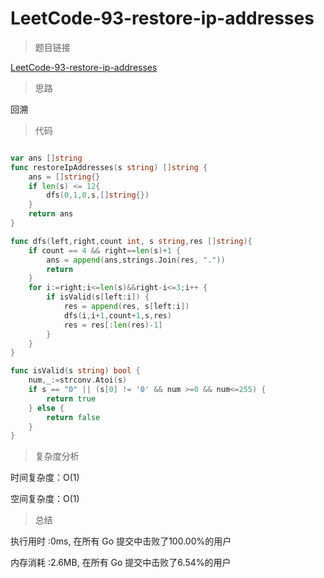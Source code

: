 # LeetCode-93-restore-ip-addresses
>题目链接

[LeetCode-93-restore-ip-addresses](https://leetcode-cn.com/problems/restore-ip-addresses/)

>思路

回溯

>代码

```go

var ans []string
func restoreIpAddresses(s string) []string {  
	ans = []string{}
    if len(s) <= 12{
        dfs(0,1,0,s,[]string{})
    }
    return ans
}

func dfs(left,right,count int, s string,res []string){
	if count == 4 && right==len(s)+1 {
		ans = append(ans,strings.Join(res, "."))
        return
	}
	for i:=right;i<=len(s)&&right-i<=3;i++ {
		if isValid(s[left:i]) {
			res = append(res, s[left:i])
			dfs(i,i+1,count+1,s,res)
			res = res[:len(res)-1]
		}
	}
}

func isValid(s string) bool {
	num,_:=strconv.Atoi(s)
	if s == "0" || (s[0] != '0' && num >=0 && num<=255) {
		return true
	} else {
		return false
	}
}

```

>复杂度分析

时间复杂度：O(1)

空间复杂度：O(1)

>总结

执行用时 :0ms, 在所有 Go 提交中击败了100.00%的用户

内存消耗 :2.6MB, 在所有 Go 提交中击败了6.54%的用户
